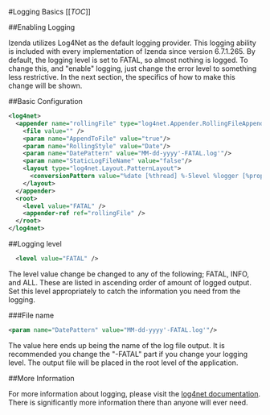#Logging Basics
[[_TOC_]]

##Enabling Logging

Izenda utilizes Log4Net as the default logging provider. This logging ability is included with every implementation of Izenda since version 6.7.1.265. By default, the logging level is set to FATAL, so almost nothing is logged. To change this, and "enable" logging, just change the error level to something less restrictive. In the next section, the specifics of how to make this change will be shown. 

##Basic Configuration
```xml
<log4net>    
  <appender name="rollingFile" type="log4net.Appender.RollingFileAppender,log4net">        
    <file value="" />			  
    <param name="AppendToFile" value="true"/>			  
    <param name="RollingStyle" value="Date"/>			  
    <param name="DatePattern" value="MM-dd-yyyy'-FATAL.log'"/>			  
    <param name="StaticLogFileName" value="false"/>        
    <layout type="log4net.Layout.PatternLayout">            
      <conversionPattern value="%date [%thread] %-5level %logger [%property{NDC}] - %message%newline" />        
    </layout>    
  </appender>    
  <root>        
    <level value="FATAL" />        
    <appender-ref ref="rollingFile" />    
  </root>
</log4net>
```

##Logging level

```xml
  <level value="FATAL" /> 
```

The level value change be changed to any of the following; FATAL, INFO, and ALL. These are listed in ascending order of amount of logged output. Set this level appropriately to catch the information you need from the logging. 

###File name

```xml
<param name="DatePattern" value="MM-dd-yyyy'-FATAL.log'"/>
```
The value here ends up being the name of the log file output. It is recommended you change the "-FATAL" part if you change your logging level. The output file will be placed in the root level of the application. 

##More Information

For more information about logging, please visit the [log4net documentation](http://logging.apache.org/log4net/release/features.html). There is significantly more information there than anyone will ever need. 